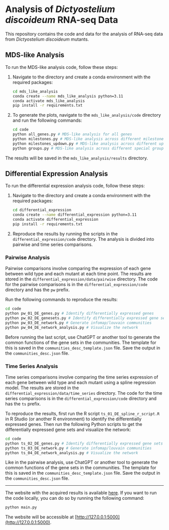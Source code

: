 # Analysis of *Dictyostelium discoideum* RNA-seq Data

This repository contains the code and data for the analysis of RNA-seq data from *Dictyostelium discoideum* mutants.

## MDS-like Analysis

To run the MDS-like analysis code, follow these steps:

1. Navigate to the directory and create a conda environment with the required packages:

    ```bash
    cd mds_like_analysis
    conda create --name mds_like_analysis python=3.11
    conda activate mds_like_analysis
    pip install -r requirements.txt
    ```

2. To generate the plots, navigate to the `mds_like_analysis/code` directory and run the following commands:

    ```bash
    cd code
    python all_genes.py # MDS-like analysis for all genes
    python milestones.py # MDS-like analysis across different milestone gene sets
    python milestones_updown.py # MDS-like analysis across different upregulated and downregulated milestone gene sets
    python groups.py # MDS-like analysis across different special groups of genes
    ```

The results will be saved in the `mds_like_analysis/results` directory.

## Differential Expression Analysis

To run the differential expression analysis code, follow these steps:

1. Navigate to the directory and create a conda environment with the required packages:

    ```bash
    cd differential_expression
    conda create --name differential_expression python=3.11
    conda activate differential_expression
    pip install -r requirements.txt
    ```

2. Reproduce the results by running the scripts in the `differential_expression/code` directory. The analysis is divided into pairwise and time series comparisons.

### Pairwise Analysis

Pairwise comparisons involve comparing the expression of each gene between wild type and each mutant at each time point. The results are stored in the `differential_expression/data/pairwise` directory. The code for the pairwise comparisons is in the `differential_expression/code` directory and has the `pw` prefix.

Run the following commands to reproduce the results:

```bash
cd code
python pw_01_DE_genes.py # Identify differentially expressed genes
python pw_02_DE_genesets.py # Identify differentially expressed gene sets
python pw_03_DE_network.py # Generate infomap/louvain communities
python pw_04_DE_network_analysis.py # Visualize the network
```
Before running the last script, use ChatGPT or another tool to generate the common functions of the gene sets in the communities. The template for this is saved in the `communities_desc_template.json` file. Save the output in the `communities_desc.json` file.

### Time Series Analysis

Time series comparisons involve comparing the time series expression of each gene between wild type and each mutant using a spline regression model. The results are stored in the `differential_expression/data/time_series` directory. The code for the time series comparisons is in the `differential_expression/code` directory and has the `ts` prefix.

To reproduce the results, first run the R script `ts_01_DE_spline_r_script.R` in R Studio (or another R environment) to identify the differentially expressed genes. Then run the following Python scripts to get the differentially expressed gene sets and visualize the network:

```bash
cd code
python ts_02_DE_genes.py # Identify differentially expressed gene sets
python ts_03_DE_network.py # Generate infomap/louvain communities
python ts_04_DE_network_analysis.py # Visualize the network
```

Like in the pairwise analysis, use ChatGPT or another tool to generate the common functions of the gene sets in the communities. The template for this is saved in the `communities_desc_template.json` file. Save the output in the `communities_desc.json` file.

----------------

The website with the acquired results is available [here](https://lenatr99.pythonanywhere.com/). If you want to run the code locally, you can do so by running the following command:

```bash
python main.py
```

The website will be accessible at [http://127.0.0.1:5000](http://127.0.0.1:5000).